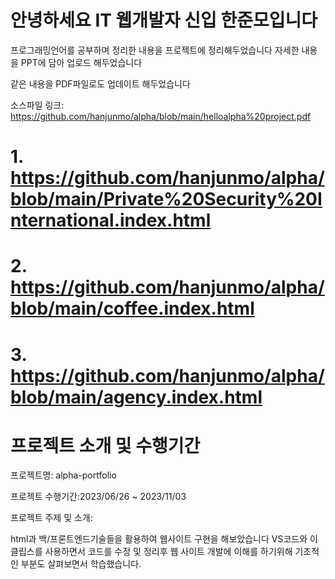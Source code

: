 # 안녕하세요 IT 웹개발자 신입 한준모입니다

프로그래밍언어를 공부하며 정리한 내용을 프로젝트에 정리해두었습니다
자세한 내용을 PPT에 담아 업로드 해두었습니다

같은 내용을 PDF파일로도 업데이트 해두었습니다

소스파일 링크: https://github.com/hanjunmo/alpha/blob/main/helloalpha%20project.pdf

#  1. https://github.com/hanjunmo/alpha/blob/main/Private%20Security%20International.index.html

# 2. https://github.com/hanjunmo/alpha/blob/main/coffee.index.html

# 3. https://github.com/hanjunmo/alpha/blob/main/agency.index.html

# 프로젝트 소개 및 수행기간

프로젝트명: alpha-portfolio

프로젝트 수행기간:2023/06/26 ~ 2023/11/03

프로젝트 주제 및 소개:

html과 백/프론트엔드기술들을 활용하여 웹사이트 구현을 해보았습니다 
VS코드와 이클립스를 사용하면서 코드를 수정 및 정리후 웹 사이트 개발에 이해를 하기위해 
기초적인 부분도 살펴보면서 학습했습니다.
